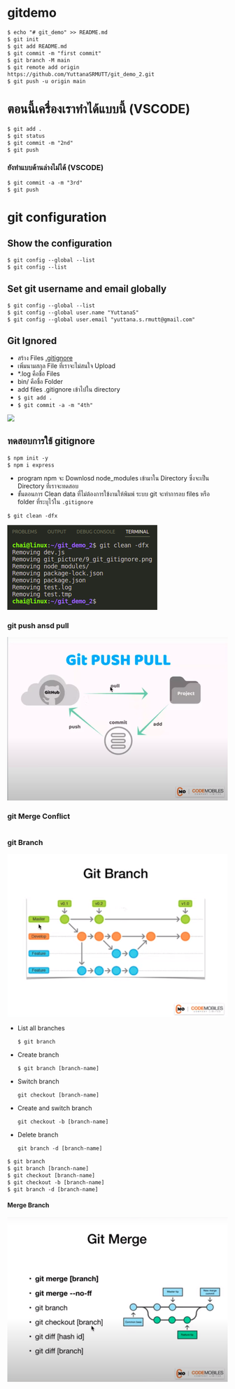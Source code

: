 # gitdemo

```
$ echo "# git_demo" >> README.md
$ git init
$ git add README.md
$ git commit -m "first commit"
$ git branch -M main
$ git remote add origin https://github.com/YuttanaSRMUTT/git_demo_2.git
$ git push -u origin main
```
# __ตอนนี้เครื่องเราทำได้แบบนี้ (VSCODE)__
```
$ git add .
$ git status
$ git commit -m "2nd"
$ git push 
```
### __ยังทำแบบด้านล่างไม่ได้ (VSCODE)__
```
$ git commit -a -m "3rd"
$ git push 
```



# git configuration

## Show the configuration
```
$ git config --global --list
$ git config --list
```

## Set git username and email globally
```
$ git config --global --list
$ git config --global user.name "YuttanaS"
$ git config --global user.email "yuttana.s.rmutt@gmail.com"
```

## Git Ignored
* สร้าง Files [.gitignore](https://github.com/github/gitignore)
* เพิ่มนามสกุล File ที่เราจะไม่สนใจ Upload
* *.log คือชื่อ Files
* bin/ คือชื่อ Folder
* add files .gitignore เข้าไปใน directory
* ```$ git add . ```
* ```$ git commit -a -m "4th" ```

![](./git_picture/9_git_gitignore.png)


## ทดสอบการใช้ gitignore 
```
$ npm init -y
$ npm i express
```
* program npm จะ Downlosd node_modules เข้ามาใน Directory ซึ่งจะเป็น Directory ที่เราจะทดสอบ
* ขั้นตอนการ Clean data ที่ไม่ต้องการใข้งานให้พิมพ์ ระบบ git จะทำการลบ files หรือ folder ที่ระบุไว้ใน `.gitignore`

``` 
$ git clean -dfx
```
![](./git_picture/9_git_clean.png)

### git push ansd pull
![](./git_picture/10_git_push_pull_present.png)


### git Merge Conflict
```
```

### git Branch
![](./git_picture/11_git_branch_present.png)

* List all branches
    ``` 
    $ git branch 
    ```
* Create branch
    ```
    $ git branch [branch-name]
    ```
* Switch branch
    ```
    git checkout [branch-name]
    ```
* Create and switch branch
    ```
    git checkout -b [branch-name]
    ```
* Delete branch
    ```
    git branch -d [branch-name]
    ```

```
$ git branch
$ git branch [branch-name]
$ git checkout [branch-name]
$ git checkout -b [branch-name]
$ git branch -d [branch-name]

```


#### Merge Branch
![](./git_picture/11_git_merge.png)

```
```